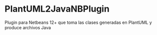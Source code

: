 # PlantUML2JavaNBPlugin
Plugin para Netbeans 12+ que toma las clases generadas en PlantUML y produce archivos Java
